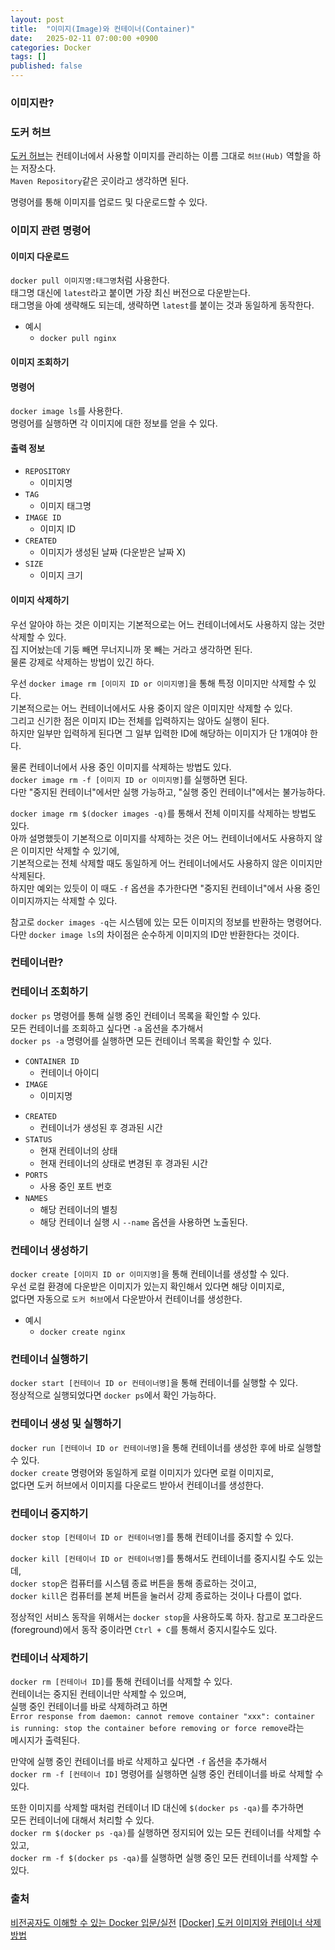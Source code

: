 ```yaml
---
layout: post
title:  "이미지(Image)와 컨테이너(Container)"
date:   2025-02-11 07:00:00 +0900
categories: Docker
tags: []
published: false
---
```


### 이미지란?

### 도커 허브

[도커 허브](https://hub.docker.com/)는 컨테이너에서 사용할 이미지를 관리하는 이름 그대로 `허브(Hub)` 역할을 하는 저장소다.  
`Maven Repository`같은 곳이라고 생각하면 된다.

명령어를 통해 이미지를 업로드 및 다운로드할 수 있다.

### 이미지 관련 명령어

#### 이미지 다운로드

`docker pull 이미지명:태그명`처럼 사용한다.  
태그명 대신에 `latest`라고 붙이면 가장 최신 버전으로 다운받는다.  
태그명을 아예 생략해도 되는데, 생략하면 `latest`를 붙이는 것과 동일하게 동작한다.

- 예시
    - `docker pull nginx`

#### 이미지 조회하기

#### 명령어

`docker image ls`를 사용한다.  
명령어를 실행하면 각 이미지에 대한 정보를 얻을 수 있다.

#### 출력 정보

- `REPOSITORY`
    - 이미지명
- `TAG`
    - 이미지 태그명
- `IMAGE ID`
    - 이미지 ID
- `CREATED`
    - 이미지가 생성된 날짜 (다운받은 날짜 X)
- `SIZE`
    - 이미지 크기

#### 이미지 삭제하기

우선 알아야 하는 것은 이미지는 기본적으로는 어느 컨테이너에서도 사용하지 않는 것만 삭제할 수 있다.  
집 지어놨는데 기둥 빼면 무너지니까 못 빼는 거라고 생각하면 된다.  
물론 강제로 삭제하는 방법이 있긴 하다.

우선 `docker image rm [이미지 ID or 이미지명]`을 통해 특정 이미지만 삭제할 수 있다.  
기본적으로는 어느 컨테이너에서도 사용 중이지 않은 이미지만 삭제할 수 있다.  
그리고 신기한 점은 이미지 ID는 전체를 입력하지는 않아도 실행이 된다.  
하지만 일부만 입력하게 된다면 그 일부 입력한 ID에 해당하는 이미지가 단 1개여야 한다.

물론 컨테이너에서 사용 중인 이미지를 삭제하는 방법도 있다.  
`docker image rm -f [이미지 ID or 이미지명]`를 실행하면 된다.  
다만 "중지된 컨테이너"에서만 실행 가능하고, "실행 중인 컨테이너"에서는 불가능하다.

`docker image rm $(docker images -q)`를 통해서 전체 이미지를 삭제하는 방법도 있다.  
아까 설명했듯이 기본적으로 이미지를 삭제하는 것은 어느 컨테이너에서도 사용하지 않은 이미지만 삭제할 수 있기에,  
기본적으로는 전체 삭제할 때도 동일하게 어느 컨테이너에서도 사용하지 않은 이미지만 삭제된다.  
하지만 예외는 있듯이 이 때도 `-f` 옵션을 추가한다면 "중지된 컨테이너"에서 사용 중인 이미지까지는 삭제할 수 있다.

참고로 `docker images -q`는 시스템에 있는 모든 이미지의 정보를 반환하는 명령어다.  
다만 `docker image ls`의 차이점은 순수하게 이미지의 ID만 반환한다는 것이다.

### 컨테이너란?

### 컨테이너 조회하기

`docker ps` 명령어를 통해 실행 중인 컨테이너 목록을 확인할 수 있다.  
모든 컨테이너를 조회하고 싶다면 `-a` 옵션을 추가해서  
`docker ps -a` 명령어를 실행하면 모든 컨테이너 목록을 확인할 수 있다.

- `CONTAINER ID`
    - 컨테이너 아이디
- `IMAGE`
    - 이미지명
<!-- - `COMMAND` -->
- `CREATED`
    - 컨테이너가 생성된 후 경과된 시간
- `STATUS`
    - 현재 컨테이너의 상태
    - 현재 컨테이너의 상태로 변경된 후 경과된 시간
- `PORTS`
    - 사용 중인 포트 번호
- `NAMES`
    - 해당 컨테이너의 별칭
    - 해당 컨테이너 실행 시 `--name` 옵션을 사용하면 노출된다.

### 컨테이너 생성하기

`docker create [이미지 ID or 이미지명]`을 통해 컨테이너를 생성할 수 있다.  
우선 로컬 환경에 다운받은 이미지가 있는지 확인해서 있다면 해당 이미지로,  
없다면 자동으로 `도커 허브`에서 다운받아서 컨테이너를 생성한다.

- 예시
    - `docker create nginx`

### 컨테이너 실행하기

`docker start [컨테이너 ID or 컨테이너명]`을 통해 컨테이너를 실행할 수 있다.  
정상적으로 실행되었다면 `docker ps`에서 확인 가능하다.

### 컨테이너 생성 및 실행하기

`docker run [컨테이너 ID or 컨테이너명]`을 통해 컨테이너를 생성한 후에 바로 실행할 수 있다.  
`docker create` 명령어와 동일하게 로컬 이미지가 있다면 로컬 이미지로,  
없다면 도커 허브에서 이미지를 다운로드 받아서 컨테이너를 생성한다.

### 컨테이너 중지하기

`docker stop [컨테이너 ID or 컨테이너명]`를 통해 컨테이너를 중지할 수 있다.

`docker kill [컨테이너 ID or 컨테이너명]`를 통해서도 컨테이너를 중지시킬 수도 있는데,  
`docker stop`은 컴퓨터를 시스템 종료 버튼을 통해 종료하는 것이고,  
`docker kill`은 컴퓨터를 본체 버튼을 눌러서 강제 종료하는 것이나 다름이 없다.

정상적인 서비스 동작을 위해서는 `docker stop`을 사용하도록 하자.
참고로 포그라운드(foreground)에서 동작 중이라면 `Ctrl + C`를 통해서 중지시킬수도 있다.

### 컨테이너 삭제하기

`docker rm [컨테이너 ID]`를 통해 컨테이너를 삭제할 수 있다.  
컨테이너는 중지된 컨테이너만 삭제할 수 있으며,  
실행 중인 컨테이너를 바로 삭제하려고 하면  
`Error response from daemon: cannot remove container "xxx": container is running: stop the container before removing or force remove`라는  
메시지가 출력된다.

만약에 실행 중인 컨테이너를 바로 삭제하고 싶다면 `-f` 옵션을 추가해서  
`docker rm -f [컨테이너 ID]` 명령어를 실행하면 실행 중인 컨테이너를 바로 삭제할 수 있다.

또한 이미지를 삭제할 때처럼 컨테이너 ID 대신에 `$(docker ps -qa)`를 추가하면  
모든 컨테이너에 대해서 처리할 수 있다.  
`docker rm $(docker ps -qa)`를 실행하면 정지되어 있는 모든 컨테이너를 삭제할 수 있고,  
`docker rm -f $(docker ps -qa)`를 실행하면 실행 중인 모든 컨테이너를 삭제할 수 있다.

### 출처

[비전공자도 이해할 수 있는 Docker 입문/실전](https://www.inflearn.com/course/%EB%B9%84%EC%A0%84%EA%B3%B5%EC%9E%90-docker-%EC%9E%85%EB%AC%B8-%EC%8B%A4%EC%A0%84)
[[Docker] 도커 이미지와 컨테이너 삭제 방법](https://brunch.co.kr/@hopeless/10)